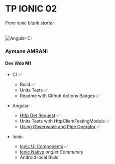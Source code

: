 # TP IONIC 02
###### From _ionic blank starter_

![Angular CI](https://github.com/amrani95/Ionic-tp2/workflows/Angular%20CI/badge.svg)

### Aymane AMRANI 

#### Dev Web M1

- CI :white_check_mark:
    - Build :white_check_mark:
    - Units Tests :white_check_mark:
    - Readme with Github Actions Badges :white_check_mark:
- Angular:
    - [Http Get Request](https://angular.io/guide/http) :white_check_mark:
    - Units Tests with HttpClientTestingModule :white_check_mark:
    - [Using Observable and Pipe Operator](https://www.learnrxjs.io/) :white_check_mark:
    
- Ionic:
    - [Ionic UI Components](https://ionicframework.com/docs/components) :white_check_mark:
    - [Ionic Native](https://ionicframework.com/docs/native) *onglet Community*
    - Android local Build

